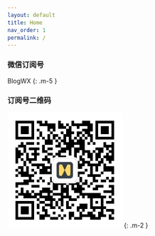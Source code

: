 ```yaml
---
layout: default
title: Home
nav_order: 1
permalink: /
---
```


### 微信订阅号

BlogWX
{: .m-5 }

### 订阅号二维码

![微信订阅号：BlogWX](./images/blogwx_qr.png)
{: .m-2 }